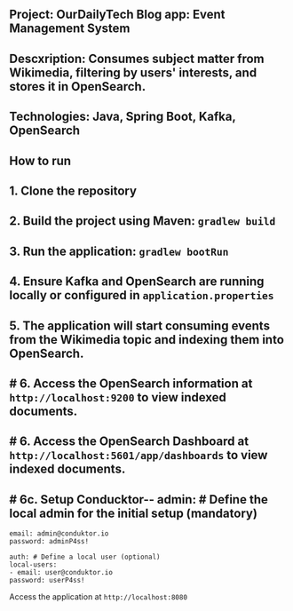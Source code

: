 
## Project: OurDailyTech Blog app: Event Management System
## Descxription: Consumes subject matter from Wikimedia, filtering by users' interests, and stores it in OpenSearch.
## Technologies: Java, Spring Boot, Kafka, OpenSearch
## How to run
## 1. Clone the repository
## 2. Build the project using Maven: `gradlew build`
## 3. Run the application: `gradlew bootRun`
## 4. Ensure Kafka and OpenSearch are running locally or configured in `application.properties`
## 5. The application will start consuming events from the Wikimedia topic and indexing them into OpenSearch.
## # 6. Access the OpenSearch information at `http://localhost:9200` to view indexed documents.
## # 6. Access the OpenSearch Dashboard at `http://localhost:5601/app/dashboards` to view indexed documents.
## # 6c. Setup Conducktor-- admin: # Define the local admin for the initial setup (mandatory)
```
email: admin@conduktor.io
password: adminP4ss!

auth: # Define a local user (optional)
local-users:
- email: user@conduktor.io
password: userP4ss!
```

Access the application at `http://localhost:8080`
